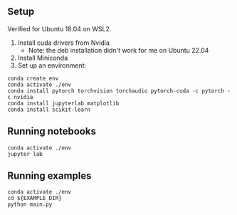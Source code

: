 ## Setup

Verified for Ubuntu 18.04 on WSL2. 

1. Install cuda drivers from Nvidia
    * Note: the deb installation didn't work for me on Ubuntu 22.04
2. Install Miniconda
3. Set up an environment:
```
conda create env
conda activate ./env
conda install pytorch torchvision torchaudio pytorch-cuda -c pytorch -c nvidia
conda install jupyterlab matplotlib
conda install scikit-learn
```

## Running notebooks

```
conda activate ./env
jupyter lab
```

## Running examples
```
conda activate ./env
cd ${EXAMPLE_DIR}
python main.py
```
